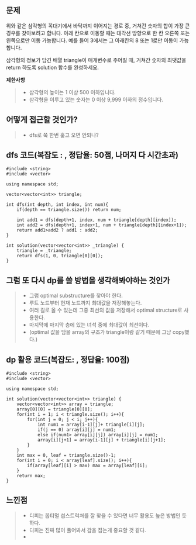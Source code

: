 ## 문제

위와 같은 삼각형의 꼭대기에서 바닥까지 이어지는 경로 중, 거쳐간 숫자의 합이 가장 큰 경우를 찾아보려고 합니다. 아래 칸으로 이동할 때는 대각선 방향으로 한 칸 오른쪽 또는 왼쪽으로만 이동 가능합니다. 예를 들어 3에서는 그 아래칸의 8 또는 1로만 이동이 가능합니다.

삼각형의 정보가 담긴 배열 triangle이 매개변수로 주어질 때, 거쳐간 숫자의 최댓값을 return 하도록 solution 함수를 완성하세요.

**제한사항**
>* 삼각형의 높이는 1 이상 500 이하입니다.
>* 삼각형을 이루고 있는 숫자는 0 이상 9,999 이하의 정수입니다.

## 어떻게 접근할 것인가?

>* dfs로 쭉 한번 훑고 오면 안되나?

## dfs 코드(복잡도 : , 정답율: 50점, 나머지 다 시간초과)

    #include <string>
    #include <vector>

    using namespace std;

    vector<vector<int>> triangle;

    int dfs(int depth, int index, int num){
        if(depth == triangle.size()) return num;

        int add1 = dfs(depth+1, index, num + triangle[depth][index]);
        int add2 = dfs(depth+1, index+1, num + triangle[depth][index+1]);
        return add1>add2 ? add1 : add2;
    }

    int solution(vector<vector<int>> _triangle) {
        triangle = _triangle;
        return dfs(1, 0, triangle[0][0]);
    }
    
    
## 그럼 또 다시 dp를 쓸 방법을 생각해봐야하는 것인가

>* 그럼 optimal substructure를 찾아야 한다.
>* 루트 노드부터 현재 노드까지 최대값을 저장해놓는다. 
>* 여러 길로 올 수 있는데 그중 최선의 값을 저장해서 optimal structure로 사용한다.
>* 마지막에 마지막 층에 있는 녀석 중에 최대값이 최선이다.
>* (optimal 값을 담을 array의 구조가 triangle이랑 같기 때문에 그냥 copy했다.)

## dp 활용 코드(복잡도: , 정답율: 100점)

    #include <string>
    #include <vector>

    using namespace std;

    int solution(vector<vector<int>> triangle) {
        vector<vector<int>> array = triangle; 
        array[0][0] = triangle[0][0];
        for(int i = 1; i < triangle.size(); i++){
            for(int j = 0; j < i; j++){
                int num1 = array[i-1][j]+ triangle[i][j];
                if(j == 0) array[i][j] = num1;
                else if(num1> array[i][j]) array[i][j] = num1;
                array[i][j+1] = array[i-1][j] + triangle[i][j+1];
            }
        }
        int max = 0, leaf = triangle.size()-1;
        for(int i = 0; i < array[leaf].size(); i++){
            if(array[leaf][i] > max) max = array[leaf][i];
        }
        return max;
    }

## 느낀점

>* 디피는 옵티멀 섭스트럭쳐를 잘 찾을 수 있다면 너무 활용도 높은 방법인 듯하다.
>* 디피는 진짜 많이 풀어봐서 감을 잡는게 중요할 것 같다.
>*

